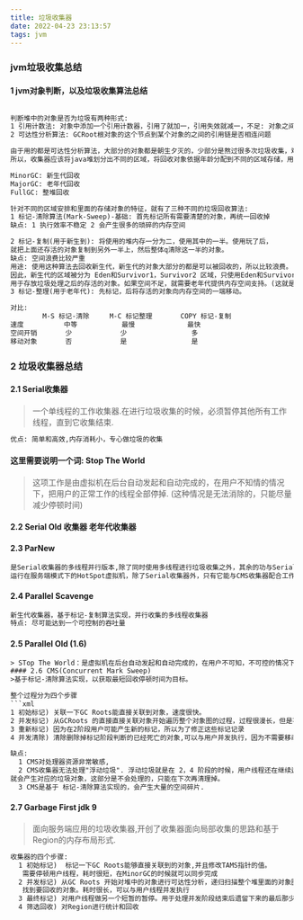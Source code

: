 ```yaml
---
title: 垃圾收集器
date: 2022-04-23 23:13:57
tags: jvm
---
```


### jvm垃圾收集总结
#### 1 jvm对象判断，以及垃圾收集算法总结

```xml

判断堆中的对象是否为垃圾有两种形式:
1 引用计数法: 对象中添加一个引用计数器，引用了就加一，引用失效就减一，不足: 对象之间循环引用无法解决
2 可达性分析算法: GCRoot根对象的这个节点到某个对象的之间的引用链是否相连问题

由于用的都是可达性分析算法，大部分的对象都是朝生夕灭的，少部分是熬过很多次垃圾收集，难以消亡。
所以，收集器应该将java堆划分出不同的区域，将回收对象依据年龄分配到不同的区域存储，用于后期回收。因而就有了

MinorGC: 新生代回收
MajorGC: 老年代回收
FullGC: 整堆回收

针对不同的区域安排和里面的存储对象的特征，就有了三种不同的垃圾回收算法:
1 标记-清除算法(Mark-Sweep)-基础: 首先标记所有需要清楚的对象，再统一回收掉
缺点: 1 执行效率不稳定 2 会产生很多的琐碎的内存空间

2 标记-复制(用于新生到): 将使用的堆内存一分为二，使用其中的一半。使用玩了后，
就把上面还存活的对象复制到另外一半上，然后整体q清除这一半的对象。
缺点: 空间浪费比较严重
用途: 使用这种算法去回收新生代，新生代的对象大部分的都是可以被回收的，所以比较浪费。
因此，新生代的区域被分为 Eden和Survivor1，Survivor2 区域，只使用Eden和Survivor1，Survivor2 只是预留的空间，
用于存放垃圾处理之后的存活的对象。如果空间不足，就需要老年代提供内存空间支持。(这就是新生代为什么这么分配的原因)
3 标记-整理(用于老年代): 先标记，后将存活的对象向内存空间的一端移动。

对比:
        M-S 标记-清除     M-C 标记整理       COPY 标记-复制
速度          中等           最慢             最快
空间开销       少            少                多
移动对象       否            是                是

```
### 2 垃圾收集器总结
#### 2.1 Serial收集器
>一个单线程的工作收集器.在进行垃圾收集的时候，必须暂停其他所有工作线程，直到它收集结束.

```xml
优点: 简单和高效,内存消耗小，专心做垃圾的收集
```

#### 这里需要说明一个词: Stop The World
>这项工作是由虚拟机在后台自动发起和自动完成的，在用户不知情的情况下，把用户的正常工作的线程全部停掉. 
>(这种情况是无法消除的，只能尽量减少停顿时间)

#### 2.2 Serial Old 收集器 老年代收集器

#### 2.3 ParNew
```xml
是Serial收集器的多线程并行版本,除了同时使用多线程进行垃圾收集之外，其余的功与Serial的收集器的一摸一样.
运行在服务端模式下的HotSpot虚拟机，除了Serial收集器外，只有它能与CMS收集器配合工作.

```

#### 2.4 Parallel Scavenge
```xml
新生代收集器，基于标记-复制算法实现，并行收集的多线程收集器
特点: 尽可能达到一个可控制的吞吐量
```

#### 2.5 Parallel Old (1.6)
```xml
> STop The World：是虚拟机在后台自动发起和自动完成的，在用户不可知，不可控的情况下，把用户的正常工作的线程全部停掉。
#### 2.6 CMS(Concurrent Mark Sweep) 
>基于标记-清除算法实现，以获取最短回收停顿时间为目标。

整个过程分为四个步骤
```xml
1 初始标记) 关联一下GC Roots能直接关联到对象，速度很快。
2 并发标记) 从GCRoots 的直接直接关联对象开始遍历整个对象图的过程，过程很漫长，但是不需要停顿用户线程
3 重新标记) 因为在2阶段用户可能产生新的标记，所以为了修正这些标记记录
4 并发清除) 清除删除掉标记阶段判断的已经死亡的对象,可以与用户并发执行，因为不需要移动存活对象

缺点:
  1 CMS对处理器资源非常敏感,
  2 CMS收集器无法处理"浮动垃圾". 浮动垃圾就是在 2，4 阶段的时候，用户线程还在继续运行，
就会产生对应的垃圾对象，这部分是不会处理的，只能在下次再清理掉。
  3 CMS是基于 标记-清除算法实现的，会产生大量的空间碎片.
```

#### 2.7 Garbage First jdk 9

>面向服务端应用的垃圾收集器,开创了收集器面向局部收集的思路和基于Region的内存布局形式.
```xml
收集器的四个步骤:
  1 初始标记)  标记一下GC Roots能够直接关联到的对象,并且修改TAMS指针的值。
   需要停顿用户线程，耗时很短，在MinorGC的时候就可以同步完成
  2 并发标记) 从GC Roots 开始对堆中的对象进行可达性分析，递归扫描整个堆里面的对象图
   找到要回收的对象。耗时很长，可以与用户线程并发执行
  3 最终标记) 对用户线程做另一个短暂的暂停。用于处理并发阶段结束后遗留下来的最后那少量的SATB记录
  4 筛选回收) 对Region进行统计和回收
```


 




